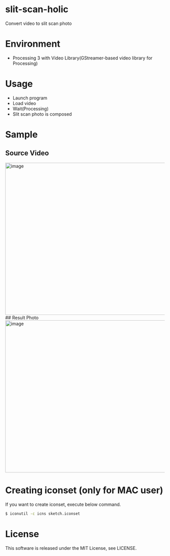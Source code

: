 # slit-scan-holic
Convert video to slit scan photo

# Environment
- Processing 3 with Video Library(GStreamer-based video library for Processing)


# Usage
- Launch program
- Load video
- Wait(Processing)
- Slit scan photo is composed

# Sample
## Source Video
<img src="https://raw.githubusercontent.com/wiki/karaage0703/slit-scan-holic/slitscan_source.gif" alt="image" width="640" height="480">
## Result Photo
<img src="https://raw.githubusercontent.com/wiki/karaage0703/slit-scan-holic/slitscan_result.jpg" alt="image" width="640" height="480">

# Creating iconset (only for MAC user)

If you want to create iconset, execute below command.

```sh
$ iconutil -c icns sketch.iconset
```

# License
This software is released under the MIT License, see LICENSE.
